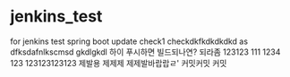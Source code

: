 # jenkins_test
for jenkins test spring boot 
update check1
checkdkfkdkdkdkd
as
dfksdafnlkscmsd
gkdlgkdl
하이
푸시하면 빌드되나연?
되라좀
123123
111
1234
123
123123123123
제발용
제제제
제제발바랍랍ㄹ'
커밋커밋
커밋
